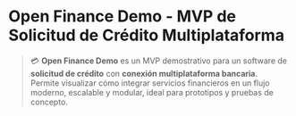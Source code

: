 # Open Finance Demo - MVP de Solicitud de Crédito Multiplataforma  

> 💳 **Open Finance Demo** es un MVP demostrativo para un software de **solicitud de crédito** con **conexión multiplataforma bancaria**.  
> Permite visualizar cómo integrar servicios financieros en un flujo moderno, escalable y modular, ideal para prototipos y pruebas de concepto.  
